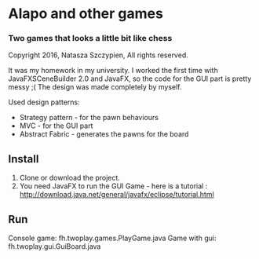 # Alapo and other games 

### Two games that looks a little bit like chess
Copyright 2016, Natasza Szczypien, All rights reserved.

It was my homework in my university. 
I worked the first time with JavaFXSCeneBuilder 2.0 and JavaFX, so the code for the GUI part is pretty messy ;(
The design was made completely by myself.

Used design patterns:
- Strategy pattern - for the pawn behaviours
- MVC - for the GUI part
- Abstract Fabric - generates the pawns for the board

## Install
1. Clone or download the project.
2. You need JavaFX to run the GUI Game - here is a tutorial : http://download.java.net/general/javafx/eclipse/tutorial.html

## Run
Console game: fh.twoplay.games.PlayGame.java
Game with gui: fh.twoplay.gui.GuiBoard.java
